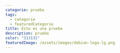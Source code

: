 ```yaml
---
categorie: prueba
tags:
  - categorie
  - featuredCategorie
title: Esto es una prueba
description: prueba
color: "313131"
featuredImage: /assets/images/debian-logo-lg.png
---
```

